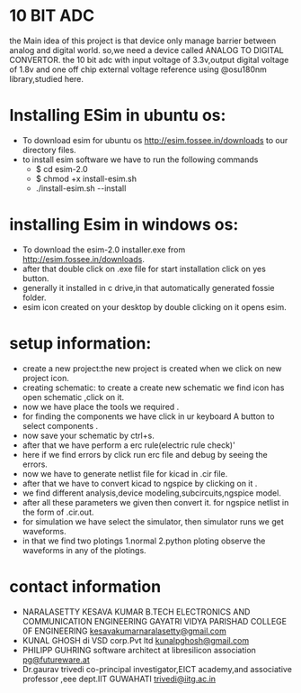 # 10 BIT ADC
the Main idea of this project is that device only manage barrier between analog and digital world. so,we need a device called ANALOG TO DIGITAL CONVERTOR. the 10 bit adc with input voltage of 3.3v,output digital voltage of 1.8v  and one off chip external voltage reference using @osu180nm library,studied here.
# Installing ESim  in ubuntu os: 
*  To download esim  for ubuntu os http://esim.fossee.in/downloads to our directory files.
* to install esim software we have to run the following commands
  * $ cd esim-2.0
  * $ chmod +x install-esim.sh
  * ./install-esim.sh --install
# installing Esim in windows os:
*  To download the esim-2.0 installer.exe from  http://esim.fossee.in/downloads.
* after that double click on .exe file  for start installation  click on yes button.
*  generally it installed in c drive,in that automatically generated fossie folder.
* esim icon created on your desktop by double clicking on it opens esim.
# setup information:
* create a new project:the new project is created when we click on new project icon.
* creating schematic: to create a create new schematic we find icon has open schematic ,click on it.
* now we have place the tools we required .
* for finding the components we have click in ur keyboard A button to select components .
* now save your schematic by ctrl+s.
* after that we have perform a erc rule(electric rule check)'
* here if we find errors by click run erc file and debug by seeing the errors.
* now we have to generate netlist file for kicad in .cir file.
* after that we have to convert kicad to ngspice by clicking on it .
* we find different analysis,device modeling,subcircuits,ngspice model.
* after all these parameters we given then convert it.
for ngspice netlist in the form of .cir.out.
* for simulation we have select the simulator, 
then simulator runs we get waveforms.
* in that we find two plotings 1.normal 2.python ploting observe the waveforms in any of the plotings.

# contact information
 * NARALASETTY KESAVA KUMAR B.TECH ELECTRONICS AND COMMUNICATION ENGINEERING GAYATRI VIDYA PARISHAD COLLEGE 0F ENGINEERING kesavakumarnaralasetty@gmail.com
* KUNAL GHOSH  di VSD corp.Pvt ltd kunalpghosh@gmail.com
* PHILIPP GUHRING software architect at libresilicon association pg@futureware.at
* Dr.gaurav trivedi co-principal investigator,EICT academy,and associative professor ,eee dept.IIT GUWAHATI trivedi@iitg.ac.in 
 
